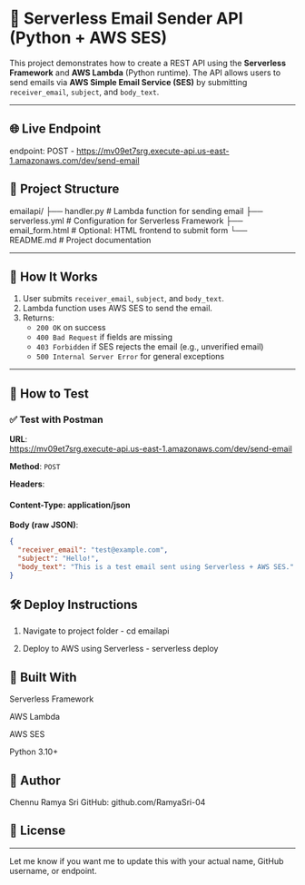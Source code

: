 # 📧 Serverless Email Sender API (Python + AWS SES)

This project demonstrates how to create a REST API using the **Serverless Framework** and **AWS Lambda** (Python runtime). The API allows users to send emails via **AWS Simple Email Service (SES)** by submitting `receiver_email`, `subject`, and `body_text`.

---

## 🌐 Live Endpoint

endpoint: POST - https://mv09et7srg.execute-api.us-east-1.amazonaws.com/dev/send-email

## 📁 Project Structure
emailapi/
├── handler.py # Lambda function for sending email
├── serverless.yml # Configuration for Serverless Framework
├── email_form.html # Optional: HTML frontend to submit form
└── README.md # Project documentation


---

## 🔧 How It Works

1. User submits `receiver_email`, `subject`, and `body_text`.
2. Lambda function uses AWS SES to send the email.
3. Returns:
   - `200 OK` on success
   - `400 Bad Request` if fields are missing
   - `403 Forbidden` if SES rejects the email (e.g., unverified email)
   - `500 Internal Server Error` for general exceptions

---

## 🧪 How to Test

### ✅ Test with Postman

**URL**:  
https://mv09et7srg.execute-api.us-east-1.amazonaws.com/dev/send-email


**Method**: `POST`

**Headers**:
#### Content-Type: application/json


**Body (raw JSON)**:
```json
{
  "receiver_email": "test@example.com",
  "subject": "Hello!",
  "body_text": "This is a test email sent using Serverless + AWS SES."
}

```
## 🛠️ Deploy Instructions ##

1. Navigate to project folder - cd emailapi

2. Deploy to AWS using Serverless - serverless deploy

## 🧰 Built With ##

Serverless Framework

AWS Lambda

AWS SES

Python 3.10+

## 👤 Author

Chennu Ramya Sri
GitHub: github.com/RamyaSri-04

## 📄 License ##


---

Let me know if you want me to update this with your actual name, GitHub username, or endpoint.
